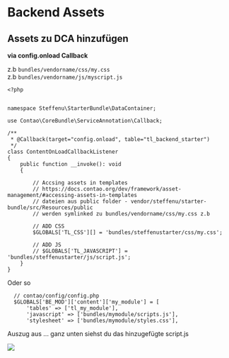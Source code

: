 # Backend Assets


## Assets zu DCA hinzufügen

**via config.onload Callback**

z.b ``bundles/vendorname/css/my.css`` <br>
z.b ``bundles/vendorname/js/myscript.js``


    <?php
    
    
    namespace Steffenu\StarterBundle\DataContainer;
    
    use Contao\CoreBundle\ServiceAnnotation\Callback;
    
    /**
     * @Callback(target="config.onload", table="tl_backend_starter")
     */
    class ContentOnLoadCallbackListener
    {
        public function __invoke(): void
        {   
    
            // Accsing assets in templates 
            // https://docs.contao.org/dev/framework/asset-management/#accessing-assets-in-templates
            // dateien aus public folder - vendor/steffenu/starter-bundle/src/Resources/public
            // werden symlinked zu bundles/vendorname/css/my.css z.b
            
            // ADD CSS
            $GLOBALS['TL_CSS'][] = 'bundles/steffenustarter/css/my.css';
            
            // ADD JS
            // $GLOBALS['TL_JAVASCRIPT'] = 'bundles/steffenustarter/js/script.js';
        }
    }


Oder so

      // contao/config/config.php
      $GLOBALS['BE_MOD']['content']['my_module'] = [
          'tables' => ['tl_my_module'],
          'javascript' => ['bundles/mymodule/scripts.js'],
          'stylesheet' => ['bundles/mymodule/styles.css'],

Auszug aus <head> ... ganz unten siehst du das hinzugefügte script.js 

![](https://i.imgur.com/g2E0dMY.png)